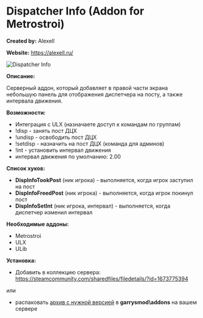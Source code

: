 # Dispatcher Info (Addon for Metrostroi)

**Created by:** Alexell

**Website:** https://alexell.ru/

![Dispatcher Info](https://mss.community/images/addons/disp-info.jpg)

**Описание:**

Серверный аддон, который добавляет в правой части экрана небольшую панель для отображения диспетчера на посту, а также интервала движения.

**Возможности:**
* Интеграция с ULX (назначаете доступ к командам по группам)
* !disp - занять пост ДЦХ
* !undisp - освободить пост ДЦХ
* !setdisp - назначить на пост ДЦХ (команда для админов)
* !int - установить интервал движения
* интервал движения по умолчанию: 2.00

**Список хуков:**
* **DispInfoTookPost** (ник игрока) - выполняется, когда игрок заступил на пост
* **DispInfoFreedPost** (ник игрока) - выполняется, когда игрок покинул пост
* **DispInfoSetInt** (ник игрока, интервал) - выполняется, когда диспетчер изменил интервал

**Необходимые аддоны:**

* Metrostroi
* ULX
* ULib

**Установка:**

* Добавить в коллекцию сервера: https://steamcommunity.com/sharedfiles/filedetails/?id=1673775394

или

* распаковать [архив с нужной версией](https://github.com/Alexell/disp-info/releases) в **garrysmod\addons** на вашем сервере
